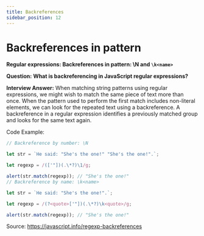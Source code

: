 ```yaml
---
title: Backreferences
sidebar_position: 12
---
```


# Backreferences in pattern

**Regular expressions: Backreferences in pattern: \N and `\k<name>`**

**Question:** **What is backreferencing in JavaScript regular expressions?**

**Interview Answer:** When matching string patterns using regular expressions, we might wish to match the same piece of text more than once. When the pattern used to perform the first match includes non-literal elements, we can look for the repeated text using a backreference. A backreference in a regular expression identifies a previously matched group and looks for the same text again.

Code Example:

```js
// Backreference by number: \N

let str = `He said: "She's the one!" "She's the one!".`;

let regexp = /(['"])(.\*?)\1/g;

alert(str.match(regexp)); // "She's the one!"
// Backreference by name: \k<name>

let str = `He said: "She's the one!".`;

let regexp = /(?<quote>['"])(.\*?)\k<quote>/g;

alert(str.match(regexp)); // "She's the one!"
```

Source: <https://javascript.info/regexp-backreferences>
